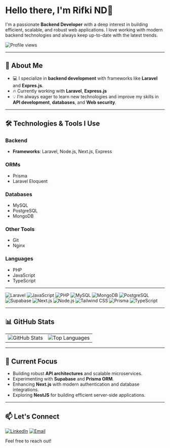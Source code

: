 # Hello there, I'm Rifki ND👋

I'm a passionate **Backend Developer** with a deep interest in building efficient, scalable, and robust web applications. I love working with modern backend technologies and always keep up-to-date with the latest trends.

![Profile views](https://komarev.com/ghpvc/?username=RifkiND&color=blue)

---
## 🚀 About Me
- 💻 I specialize in **backend development** with frameworks like **Laravel** and **Expres.js**.
- 🔥 Currently working with **Laravel**, **Express.js** 
- 💡 I’m always eager to learn new technologies and improve my skills in **API development**, **databases**, and **Web security**.

---

## 🛠️ Technologies & Tools I Use
### Backend
- **Frameworks**: Laravel, Node.js, Next.js, Express

### ORMs
- Prisma
- Laravel Eloquent

### Databases
- MySQL
- PostgreSQL
- MongoDB

### Other Tools
- Git
- Nginx

### Languages
- PHP
- JavaScript
- TypeScript

---
<p align="left">
  <img src="https://img.shields.io/badge/Laravel-%23FF2D20.svg?style=for-the-badge&logo=laravel&logoColor=white" alt="Laravel"/>
  <img src="https://img.shields.io/badge/JavaScript-%23F7DF1E.svg?style=for-the-badge&logo=javascript&logoColor=black" alt="JavaScript"/>
  <img src="https://img.shields.io/badge/PHP-%23777BB4.svg?style=for-the-badge&logo=php&logoColor=white" alt="PHP"/>
  <img src="https://img.shields.io/badge/MySQL-%234479A1.svg?style=for-the-badge&logo=mysql&logoColor=white" alt="MySQL"/>
  <img src="https://img.shields.io/badge/MongoDB-%2347A248.svg?style=for-the-badge&logo=mongodb&logoColor=white" alt="MongoDB"/>
  <img src="https://img.shields.io/badge/PostgreSQL-%23336791.svg?style=for-the-badge&logo=postgresql&logoColor=white" alt="PostgreSQL"/>
  <img src="https://img.shields.io/badge/Supabase-%233ECF8E.svg?style=for-the-badge&logo=supabase&logoColor=white" alt="Supabase"/>
  <img src="https://img.shields.io/badge/Next.js-%23000000.svg?style=for-the-badge&logo=nextdotjs&logoColor=white" alt="Next.js"/>
  <img src="https://img.shields.io/badge/Node.js-%23339933.svg?style=for-the-badge&logo=nodedotjs&logoColor=white" alt="Node.js"/>
  <img src="https://img.shields.io/badge/TailwindCSS-06B6D4?style=for-the-badge&logo=tailwindcss&logoColor=white" alt="Tailwind CSS" />
  <img src="https://img.shields.io/badge/Prisma-2D3748?style=for-the-badge&logo=Prisma&logoColor=white" alt="Prisma" />
  <img src="https://img.shields.io/badge/TypeScript-007ACC?style=for-the-badge&logo=typescript&logoColor=white" alt="TypeScript" />
</p>

---

## 📊 GitHub Stats

<table>
  <tr>
    <td>
      <img src="https://github-readme-stats.vercel.app/api?username=RifkiND&show_icons=true&theme=tokyonight" alt="GitHub Stats" />
    </td>
    <td>
      <img src="https://github-readme-stats.vercel.app/api/top-langs/?username=RifkiND&layout=compact&theme=tokyonight" alt="Top Languages" />
    </td>
  </tr>
</table>


---

## 🌱 Current Focus
- Building robust **API architectures** and scalable microservices.
- Experimenting with **Supabase** and **Prisma ORM**.
- Enhancing **Next.js** with modern authentication and database integrations.
- Exploring **NestJS** for building efficient server-side applications.

---

## 📫 Let's Connect

[![LinkedIn](https://img.shields.io/badge/LinkedIn-Profile-blue?style=for-the-badge&logo=linkedin)](https://linkedin.com/in/rifki-nauval-dzaki-40a242296/)
[![Email](https://img.shields.io/badge/Email-rifkinauvaldzaki08@gmail.com-orange?style=for-the-badge&logo=gmail)](mailto:rifkinauvaldzaki08@gmail.com)

Feel free to reach out!
